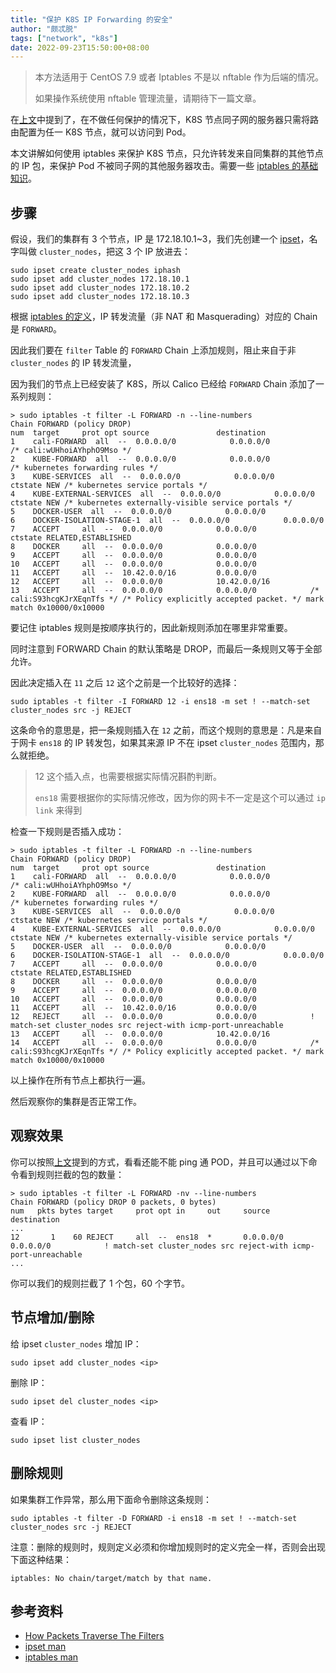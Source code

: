 ```yaml
---
title: "保护 K8S IP Forwarding 的安全"
author: "颇忒脱"
tags: ["network", "k8s"]
date: 2022-09-23T15:50:00+08:00
---
```


<!--more-->

> 本方法适用于 CentOS 7.9 或者 Iptables 不是以 nftable 作为后端的情况。
> 
> 如果操作系统使用 nftable 管理流量，请期待下一篇文章。

在[上文](../ip-forwarding-k8s)中提到了，在不做任何保护的情况下，K8S 节点同子网的服务器只需将路由配置为任一 K8S 节点，就可以访问到 Pod。

本文讲解如何使用 iptables 来保护 K8S 节点，只允许转发来自同集群的其他节点的 IP 包，来保护 Pod 不被同子网的其他服务器攻击。需要一些 [iptables 的基础知识](../iptables-intro)。

## 步骤

假设，我们的集群有 3 个节点，IP 是 172.18.10.1~3，我们先创建一个 [ipset][ipset-man]，名字叫做 `cluster_nodes`，把这 3 个 IP 放进去：

```shell
sudo ipset create cluster_nodes iphash
sudo ipset add cluster_nodes 172.18.10.1
sudo ipset add cluster_nodes 172.18.10.2
sudo ipset add cluster_nodes 172.18.10.3
```

根据 [iptables 的定义][iptables-packet-traverse]，IP 转发流量（非 NAT 和 Masquerading）对应的 Chain 是 `FORWARD`。

因此我们要在 `filter` Table 的 `FORWARD` Chain 上添加规则，阻止来自于非 `cluster_nodes` 的 IP 转发流量，

因为我们的节点上已经安装了 K8S，所以 Calico 已经给 `FORWARD` Chain 添加了一系列规则：

```shell
> sudo iptables -t filter -L FORWARD -n --line-numbers
Chain FORWARD (policy DROP)
num  target     prot opt source               destination
1    cali-FORWARD  all  --  0.0.0.0/0            0.0.0.0/0            /* cali:wUHhoiAYhphO9Mso */
2    KUBE-FORWARD  all  --  0.0.0.0/0            0.0.0.0/0            /* kubernetes forwarding rules */
3    KUBE-SERVICES  all  --  0.0.0.0/0            0.0.0.0/0            ctstate NEW /* kubernetes service portals */
4    KUBE-EXTERNAL-SERVICES  all  --  0.0.0.0/0            0.0.0.0/0            ctstate NEW /* kubernetes externally-visible service portals */
5    DOCKER-USER  all  --  0.0.0.0/0            0.0.0.0/0
6    DOCKER-ISOLATION-STAGE-1  all  --  0.0.0.0/0            0.0.0.0/0
7    ACCEPT     all  --  0.0.0.0/0            0.0.0.0/0            ctstate RELATED,ESTABLISHED
8    DOCKER     all  --  0.0.0.0/0            0.0.0.0/0
9    ACCEPT     all  --  0.0.0.0/0            0.0.0.0/0
10   ACCEPT     all  --  0.0.0.0/0            0.0.0.0/0
11   ACCEPT     all  --  10.42.0.0/16         0.0.0.0/0
12   ACCEPT     all  --  0.0.0.0/0            10.42.0.0/16
13   ACCEPT     all  --  0.0.0.0/0            0.0.0.0/0            /* cali:S93hcgKJrXEqnTfs */ /* Policy explicitly accepted packet. */ mark match 0x10000/0x10000
```

要记住 iptables 规则是按顺序执行的，因此新规则添加在哪里非常重要。

同时注意到 FORWARD Chain 的默认策略是 DROP，而最后一条规则又等于全部允许。

因此决定插入在 `11` 之后 `12` 这个之前是一个比较好的选择：

```shell
sudo iptables -t filter -I FORWARD 12 -i ens18 -m set ! --match-set cluster_nodes src -j REJECT
```

这条命令的意思是，把一条规则插入在 `12` 之前，而这个规则的意思是：凡是来自于网卡 `ens18` 的 IP 转发包，如果其来源 IP 不在 ipset `cluster_nodes` 范围内，那么就拒绝。

> 12 这个插入点，也需要根据实际情况斟酌判断。
> 
> `ens18` 需要根据你的实际情况修改，因为你的网卡不一定是这个可以通过 `ip link` 来得到

检查一下规则是否插入成功：

```shell
> sudo iptables -t filter -L FORWARD -n --line-numbers
Chain FORWARD (policy DROP)
num  target     prot opt source               destination
1    cali-FORWARD  all  --  0.0.0.0/0            0.0.0.0/0            /* cali:wUHhoiAYhphO9Mso */
2    KUBE-FORWARD  all  --  0.0.0.0/0            0.0.0.0/0            /* kubernetes forwarding rules */
3    KUBE-SERVICES  all  --  0.0.0.0/0            0.0.0.0/0            ctstate NEW /* kubernetes service portals */
4    KUBE-EXTERNAL-SERVICES  all  --  0.0.0.0/0            0.0.0.0/0            ctstate NEW /* kubernetes externally-visible service portals */
5    DOCKER-USER  all  --  0.0.0.0/0            0.0.0.0/0
6    DOCKER-ISOLATION-STAGE-1  all  --  0.0.0.0/0            0.0.0.0/0
7    ACCEPT     all  --  0.0.0.0/0            0.0.0.0/0            ctstate RELATED,ESTABLISHED
8    DOCKER     all  --  0.0.0.0/0            0.0.0.0/0
9    ACCEPT     all  --  0.0.0.0/0            0.0.0.0/0
10   ACCEPT     all  --  0.0.0.0/0            0.0.0.0/0
11   ACCEPT     all  --  10.42.0.0/16         0.0.0.0/0
12   REJECT     all  --  0.0.0.0/0            0.0.0.0/0            ! match-set cluster_nodes src reject-with icmp-port-unreachable
13   ACCEPT     all  --  0.0.0.0/0            10.42.0.0/16
14   ACCEPT     all  --  0.0.0.0/0            0.0.0.0/0            /* cali:S93hcgKJrXEqnTfs */ /* Policy explicitly accepted packet. */ mark match 0x10000/0x10000
```

以上操作在所有节点上都执行一遍。

然后观察你的集群是否正常工作。

## 观察效果

你可以按照[上文](../ip-forwarding-k8s)提到的方式，看看还能不能 ping 通 POD，并且可以通过以下命令看到规则拦截的包的数量：

```shell
> sudo iptables -t filter -L FORWARD -nv --line-numbers
Chain FORWARD (policy DROP 0 packets, 0 bytes)
num   pkts bytes target     prot opt in     out     source               destination
...
12       1    60 REJECT     all  --  ens18  *       0.0.0.0/0            0.0.0.0/0            ! match-set cluster_nodes src reject-with icmp-port-unreachable
...
```

你可以我们的规则拦截了 1 个包，60 个字节。

## 节点增加/删除

给 ipset `cluster_nodes` 增加 IP：

```shell
sudo ipset add cluster_nodes <ip>
```

删除 IP：

```shell
sudo ipset del cluster_nodes <ip>
```

查看 IP：

```shell
sudo ipset list cluster_nodes
```

## 删除规则

如果集群工作异常，那么用下面命令删除这条规则：

```shell
sudo iptables -t filter -D FORWARD -i ens18 -m set ! --match-set cluster_nodes src -j REJECT
```

注意：删除的规则时，规则定义必须和你增加规则时的定义完全一样，否则会出现下面这种结果：

```shell
iptables: No chain/target/match by that name.
```

## 参考资料

* [How Packets Traverse The Filters][iptables-packet-traverse]
* [ipset man][ipset-man]
* [iptables man][iptables-man]

[iptables-man]: https://linux.die.net/man/8/iptables
[ipset-man]: https://linux.die.net/man/8/ipset
[iptables-packet-traverse]: https://www.netfilter.org/documentation/HOWTO/packet-filtering-HOWTO-6.html